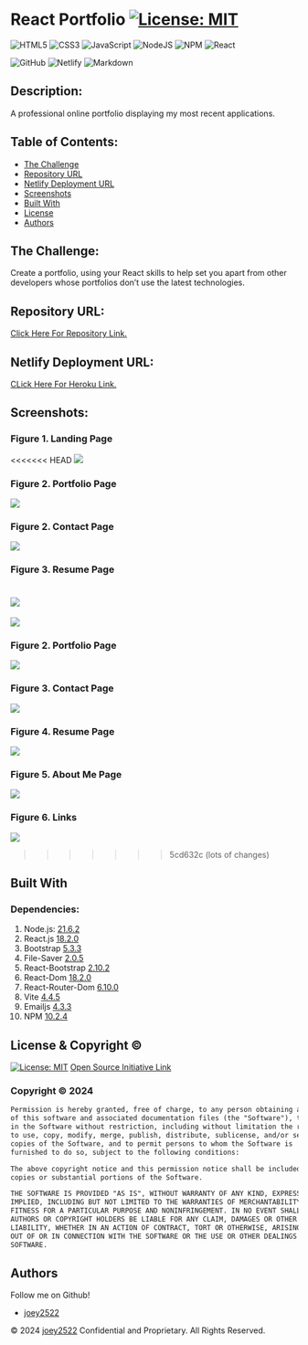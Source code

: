 # React Portfolio [![License: MIT](https://img.shields.io/badge/License-MIT-yellow.svg)](https://opensource.org/licenses/MIT)

![HTML5](https://img.shields.io/badge/html5-%23E34F26.svg?style=for-the-badge&logo=html5&logoColor=white)
![CSS3](https://img.shields.io/badge/css3-%231572B6.svg?style=for-the-badge&logo=css3&logoColor=white)
![JavaScript](https://img.shields.io/badge/javascript-%23323330.svg?style=for-the-badge&logo=javascript&logoColor=%23F7DF1E)
![NodeJS](https://img.shields.io/badge/node.js-6DA55F?style=for-the-badge&logo=node.js&logoColor=white)
![NPM](https://img.shields.io/badge/NPM-%23CB3837.svg?style=for-the-badge&logo=npm&logoColor=white)
![React](https://img.shields.io/badge/react-%2320232a.svg?style=for-the-badge&logo=react&logoColor=%2361DAFB)


![GitHub](https://img.shields.io/badge/github-%23121011.svg?style=for-the-badge&logo=github&logoColor=white)
![Netlify](https://img.shields.io/badge/netlify-%23000000.svg?style=for-the-badge&logo=netlify&logoColor=#00C7B7)
![Markdown](https://img.shields.io/badge/markdown-%23000000.svg?style=for-the-badge&logo=markdown&logoColor=white)


## Description:
A professional online portfolio displaying my most recent applications.


## Table of Contents:
- [The Challenge](#The-Challenge)
- [Repository URL](#Repository-URL)
- [Netlify Deployment URL](#Heroku-Deployment-URL)
- [Screenshots](#Screenshots)
- [Built With](#Built-With)
- [License](#License)
- [Authors](#Authors)


## The Challenge:
Create a portfolio, using your React skills to help set you apart from other developers whose portfolios don’t use the latest technologies.

## Repository URL:
[Click Here For Repository Link.](https://github.com/Joey2522/React-Portfolio)

## Netlify Deployment URL:
[CLick Here For Heroku Link.](https://stirring-frangipane-d267de.netlify.app/)

## Screenshots:
### Figure 1. Landing Page
<<<<<<< HEAD
![](./src/images/homeShot.png) 
### Figure 2.  Portfolio Page
![](./src/images/portfolioShot.png)
### Figure 2. Contact Page
![](./src/images/contactShot.png)
### Figure 3. Resume Page
![](./src/images/resumeShot.png)
=======
![](./src/images/LandingShot.png) 
### Figure 2.  Portfolio Page
![](./src/images/PortfolioShot.png)
### Figure 3. Contact Page
![](./src/images/ContactShot.png)
### Figure 4. Resume Page
![](./src/images/ResumeShot.png)
### Figure 5. About Me Page
![](./src/images/AboutShot.png)
### Figure 6. Links
![](./src/images/LinksShot.png)

>>>>>>> 5cd632c (lots of changes)


## Built With
### Dependencies:
1. Node.js: [21.6.2](https://nodejs.org/en/blog/release/v21.6.2)
2. React.js [18.2.0](https://legacy.reactjs.org/versions/)
3. Bootstrap [5.3.3](https://blog.getbootstrap.com/2024/02/20/bootstrap-5-3-3/)
4. File-Saver [2.0.5](https://www.npmjs.com/package/file-saver)
5. React-Bootstrap [2.10.2](https://react-bootstrap.netlify.app/)
6. React-Dom [18.2.0](https://www.npmjs.com/package/react-dom?activeTab=versions)
7. React-Router-Dom [6.10.0](https://www.npmjs.com/package/react-router-dom)
8. Vite [4.4.5](https://v4.vitejs.dev/)
9. Emailjs [4.3.3](https://www.npmjs.com/package/@emailjs/browser)
10. NPM [10.2.4](https://www.npmjs.com/package/npm/v/10.2.4)


## License & Copyright ©
[![License: MIT](https://img.shields.io/badge/License-MIT-yellow.svg)](https://opensource.org/licenses/MIT) [Open Source Initiative Link](https://opensource.org/licenses/MIT)


### Copyright © 2024
```md
Permission is hereby granted, free of charge, to any person obtaining a copy
of this software and associated documentation files (the "Software"), to deal
in the Software without restriction, including without limitation the rights
to use, copy, modify, merge, publish, distribute, sublicense, and/or sell
copies of the Software, and to permit persons to whom the Software is
furnished to do so, subject to the following conditions:

The above copyright notice and this permission notice shall be included in all
copies or substantial portions of the Software.

THE SOFTWARE IS PROVIDED "AS IS", WITHOUT WARRANTY OF ANY KIND, EXPRESS OR
IMPLIED, INCLUDING BUT NOT LIMITED TO THE WARRANTIES OF MERCHANTABILITY,
FITNESS FOR A PARTICULAR PURPOSE AND NONINFRINGEMENT. IN NO EVENT SHALL THE
AUTHORS OR COPYRIGHT HOLDERS BE LIABLE FOR ANY CLAIM, DAMAGES OR OTHER
LIABILITY, WHETHER IN AN ACTION OF CONTRACT, TORT OR OTHERWISE, ARISING FROM,
OUT OF OR IN CONNECTION WITH THE SOFTWARE OR THE USE OR OTHER DEALINGS IN THE
SOFTWARE.
```

  
## Authors
Follow me on Github!
- [joey2522](https://github.com/Joey2522)


© 2024 [joey2522](https://github.com/Joey2522) Confidential and Proprietary. All Rights Reserved.
